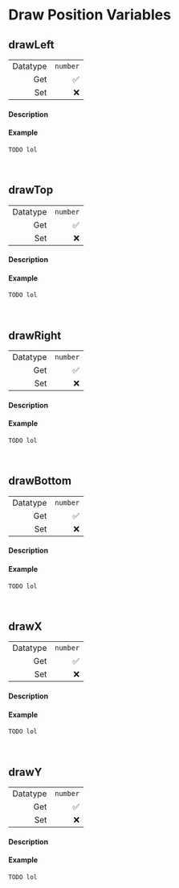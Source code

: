# Draw Position Variables

## drawLeft

<table>
    <tr>
    	<td align="right">Datatype</td>
    	<td align="right"><code>number</code></td>
	</tr>
    <tr>
    	<td align="right">Get</td>
    	<td align="right">✅</td>
	</tr>
    <tr>
    	<td align="right">Set</td>
    	<td align="right">❌</td>
	</tr>
</table>

<!-- tabs:start -->

#### **Description**



#### **Example**

```gml
TODO lol
```

<!-- tabs:end -->

&nbsp;

## drawTop

<table>
    <tr>
    	<td align="right">Datatype</td>
    	<td align="right"><code>number</code></td>
	</tr>
    <tr>
    	<td align="right">Get</td>
    	<td align="right">✅</td>
	</tr>
    <tr>
    	<td align="right">Set</td>
    	<td align="right">❌</td>
	</tr>
</table>

<!-- tabs:start -->

#### **Description**



#### **Example**

```gml
TODO lol
```

<!-- tabs:end -->

&nbsp;

## drawRight

<table>
    <tr>
    	<td align="right">Datatype</td>
    	<td align="right"><code>number</code></td>
	</tr>
    <tr>
    	<td align="right">Get</td>
    	<td align="right">✅</td>
	</tr>
    <tr>
    	<td align="right">Set</td>
    	<td align="right">❌</td>
	</tr>
</table>

<!-- tabs:start -->

#### **Description**



#### **Example**

```gml
TODO lol
```

<!-- tabs:end -->

&nbsp;

## drawBottom

<table>
    <tr>
    	<td align="right">Datatype</td>
    	<td align="right"><code>number</code></td>
	</tr>
    <tr>
    	<td align="right">Get</td>
    	<td align="right">✅</td>
	</tr>
    <tr>
    	<td align="right">Set</td>
    	<td align="right">❌</td>
	</tr>
</table>

<!-- tabs:start -->

#### **Description**



#### **Example**

```gml
TODO lol
```

<!-- tabs:end -->

&nbsp;

## drawX

<table>
    <tr>
    	<td align="right">Datatype</td>
    	<td align="right"><code>number</code></td>
	</tr>
    <tr>
    	<td align="right">Get</td>
    	<td align="right">✅</td>
	</tr>
    <tr>
    	<td align="right">Set</td>
    	<td align="right">❌</td>
	</tr>
</table>

<!-- tabs:start -->

#### **Description**



#### **Example**

```gml
TODO lol
```

<!-- tabs:end -->

&nbsp;

## drawY

<table>
    <tr>
    	<td align="right">Datatype</td>
    	<td align="right"><code>number</code></td>
	</tr>
    <tr>
    	<td align="right">Get</td>
    	<td align="right">✅</td>
	</tr>
    <tr>
    	<td align="right">Set</td>
    	<td align="right">❌</td>
	</tr>
</table>

<!-- tabs:start -->

#### **Description**



#### **Example**

```gml
TODO lol
```

<!-- tabs:end -->

&nbsp;